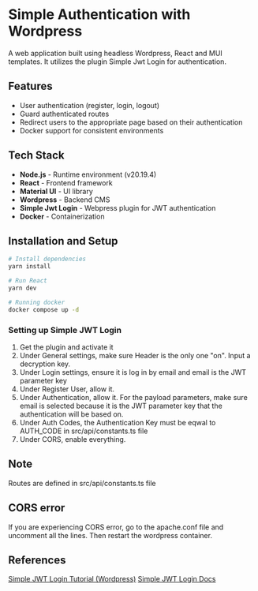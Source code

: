 # Simple Authentication with Wordpress

A web application built using headless Wordpress, React and MUI templates. It utilizes the plugin Simple Jwt Login for authentication.

## Features

- User authentication (register, login, logout)
- Guard authenticated routes
- Redirect users to the appropriate page based on their authentication
- Docker support for consistent environments

## Tech Stack

- **Node.js** - Runtime environment (v20.19.4)
- **React** - Frontend framework
- **Material UI** - UI library 
- **Wordpress** - Backend CMS
- **Simple Jwt Login** - Webpress plugin for JWT authentication
- **Docker** - Containerization

## Installation and Setup

```bash
# Install dependencies
yarn install

# Run React
yarn dev
```

```bash
# Running docker
docker compose up -d
```

### Setting up Simple JWT Login

1. Get the plugin and activate it
2. Under General settings, make sure Header is the only one "on". Input a decryption key.
3. Under Login settings, ensure it is log in by email and email is the JWT parameter key
4. Under Register User, allow it.
5. Under Authentication, allow it. For the payload parameters, make sure email is selected because it is the JWT parameter key that the authentication will be based on.
6. Under Auth Codes, the Authentication Key must be eqwal to AUTH_CODE in src/api/constants.ts file
7. Under CORS, enable everything.

## Note

Routes are defined in src/api/constants.ts file

## CORS error

If you are experiencing CORS error, go to the apache.conf file and uncomment all the lines. Then restart the wordpress container.

## References
[Simple JWT Login Tutorial (Wordpress)](https://www.youtube.com/watch?v=lxc0CV45cTY)
[Simple JWT Login Docs](https://simplejwtlogin.com/docs)
